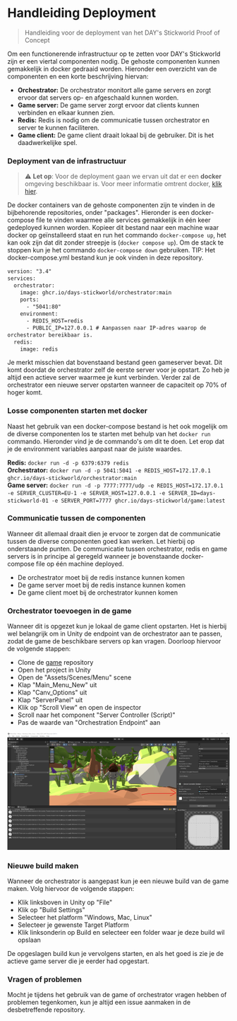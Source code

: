 # Handleiding Deployment
> Handleiding voor de deployment van het DAY's Stickworld Proof of Concept

Om een functionerende infrastructuur op te zetten voor DAY's Stickworld zijn er een viertal componenten nodig. De gehoste componenten kunnen gemakkelijk in docker gedraaid worden. Hieronder een overzicht van de componenten en een korte beschrijving hiervan:
- **Orchestrator:** De orchestrator monitort alle game servers en zorgt ervoor dat servers op- en afgeschaald kunnen worden.
- **Game server:** De game server zorgt ervoor dat clients kunnen verbinden en elkaar kunnen zien.
- **Redis:** Redis is nodig om de communicatie tussen orchestrator en server te kunnen faciliteren.
- **Game client:** De game client draait lokaal bij de gebruiker. Dit is het daadwerkelijke spel.

### Deployment van de infrastructuur
> :warning: **Let op**: Voor de deployment gaan we ervan uit dat er een **docker** omgeving beschikbaar is. Voor meer informatie omtrent docker, [klik hier](https://docs.docker.com/).

De docker containers van de gehoste componenten zijn te vinden in de bijbehorende repositories, onder "packages". Hieronder is een docker-compose file te vinden waarmee alle services gemakkelijk in één keer gedeployed kunnen worden. Kopieer dit bestand naar een machine waar docker op geïnstalleerd staat en run het commando `docker-compose up`, het kan ook zijn dat dit zonder streepje is (`docker compose up`). Om de stack te stoppen kun je het commando `docker-compose down` gebruiken. TIP: Het docker-compose.yml bestand kun je ook vinden in deze repository.
```
version: "3.4"
services:
  orchestrator:
    image: ghcr.io/days-stickworld/orchestrator:main
    ports: 
      - "5041:80"
    environment:
      - REDIS_HOST=redis
      - PUBLIC_IP=127.0.0.1 # Aanpassen naar IP-adres waarop de orchestrator bereikbaar is.
  redis:
    image: redis
```
Je merkt misschien dat bovenstaand bestand geen gameserver bevat. Dit komt doordat de orchestrator zelf de eerste server voor je opstart. Zo heb je altijd een actieve server waarmee je kunt verbinden. Verder zal de orchestrator een nieuwe server opstarten wanneer de capaciteit op 70% of hoger komt.

### Losse componenten starten met docker
Naast het gebruik van een docker-compose bestand is het ook mogelijk om de diverse componenten los te starten met behulp van het `docker run` commando. Hieronder vind je de commando's om dit te doen. Let erop dat je de environment variables aanpast naar de juiste waardes.

**Redis:** `docker run -d -p 6379:6379 redis`  
**Orchestrator:** `docker run -d -p 5041:5041 -e REDIS_HOST=172.17.0.1 ghcr.io/days-stickworld/orchestrator:main`  
**Game server:** `docker run -d -p 7777:7777/udp -e REDIS_HOST=172.17.0.1 -e SERVER_CLUSTER=EU-1 -e SERVER_HOST=127.0.0.1 -e SERVER_ID=days-stickworld-01 -e SERVER_PORT=7777 ghcr.io/days-stickworld/game:latest`  

### Communicatie tussen de componenten
Wanneer dit allemaal draait dien je ervoor te zorgen dat de communicatie tussen de diverse componenten goed kan werken. Let hierbij op onderstaande punten. De communicatie tussen orchestrator, redis en game servers is in principe al geregeld wanneer je bovenstaande docker-compose file op één machine deployed.
- De orchestrator moet bij de redis instance kunnen komen
- De game server moet bij de redis instance kunnen komen
- De game client moet bij de orchestrator kunnen komen

### Orchestrator toevoegen in de game
Wanneer dit is opgezet kun je lokaal de game client opstarten. Het is hierbij wel belangrijk om in Unity de endpoint van de orchestrator aan te passen, zodat de game de beschikbare servers op kan vragen. Doorloop hiervoor de volgende stappen:
- Clone de [game](https://github.com/days-stickworld/game) repository
- Open het project in Unity
- Open de "Assets/Scenes/Menu" scene
- Klap "Main_Menu_New" uit
- Klap "Canv_Options" uit
- Klap "ServerPanel" uit
- Klik op "Scroll View" en open de inspector
- Scroll naar het component "Server Controller (Script)"
- Pas de waarde van "Orchestration Endpoint" aan

![](https://github.com/days-stickworld/deployment-manual/blob/main/Screenshot%202022-07-03%20185745.png?raw=true)


### Nieuwe build maken
Wanneer de orchestrator is aangepast kun je een nieuwe build van de game maken. Volg hiervoor de volgende stappen:
- Klik linksboven in Unity op "File"
- Klik op "Build Settings"
- Selecteer het platform "Windows, Mac, Linux"
- Selecteer je gewenste Target Platform
- Klik linksonderin op Build en selecteer een folder waar je deze build wil opslaan

De opgeslagen build kun je vervolgens starten, en als het goed is zie je de actieve game server die je eerder had opgestart.

### Vragen of problemen
Mocht je tijdens het gebruik van de game of orchestrator vragen hebben of problemen tegenkomen, kun je altijd een issue aanmaken in de desbetreffende repository.
